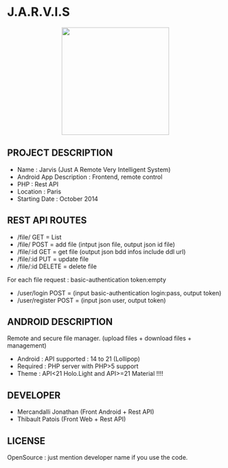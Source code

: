 J.A.R.V.I.S
=====================

<p align="center">
<img src="https://raw.github.com/Mercandj/Jarvis/master/screenshot/1.png" width="250" />
</p>

## PROJECT DESCRIPTION

* Name : Jarvis (Just A Remote Very Intelligent System)
* Android App Description : Frontend, remote control
* PHP : Rest API
* Location : Paris
* Starting Date : October 2014


## REST API ROUTES

* /file/ 			GET 	= List
* /file/ 			POST 	= add file (intput json file, output json id file)
* /file/:id 		GET 	= get file (output json bdd infos include ddl url)
* /file/:id 		PUT 	= update file
* /file/:id  		DELETE 	= delete file

For each file request : basic-authentication token:empty

* /user/login 		POST 	= (input basic-authentication login:pass, output token)
* /user/register 	POST 	= (input json user, output token)


## ANDROID DESCRIPTION

Remote and secure file manager. (upload files + download files + management)

* Android : API supported : 14 to 21 (Lollipop)
* Required : PHP server with PHP>5 support
* Theme : API<21 Holo.Light and API>=21 Material !!!!


## DEVELOPER

* Mercandalli Jonathan (Front Android + Rest API)
* Thibault Patois (Front Web + Rest API)


## LICENSE

OpenSource : just mention developer name if you use the code.